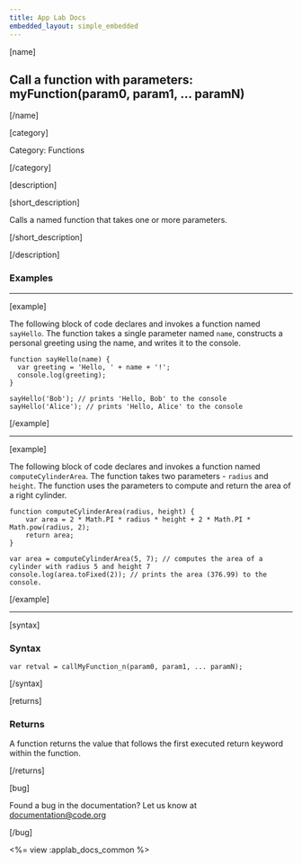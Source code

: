 ```yaml
---
title: App Lab Docs
embedded_layout: simple_embedded
---
```


[name]

## Call a function with parameters: myFunction(param0, param1, ... paramN)

[/name]


[category]

Category: Functions

[/category]

[description]

[short_description]

Calls a named function that takes one or more parameters.

[/short_description]

[/description]

### Examples
____________________________________________________

[example]

The following block of code declares and invokes a function named `sayHello`. The function takes a single parameter named `name`, constructs a personal greeting using the name, and writes it to the console.


```
function sayHello(name) {
  var greeting = 'Hello, ' + name + '!';
  console.log(greeting);
}

sayHello('Bob'); // prints 'Hello, Bob' to the console
sayHello('Alice'); // prints 'Hello, Alice' to the console
```

[/example]
____________________________________________________

[example]

The following block of code declares and invokes a function named `computeCylinderArea`.
The function takes two parameters - `radius` and `height`.
The function uses the parameters to compute and return the area of a right cylinder.


```
function computeCylinderArea(radius, height) {
    var area = 2 * Math.PI * radius * height + 2 * Math.PI * Math.pow(radius, 2);
    return area;
}

var area = computeCylinderArea(5, 7); // computes the area of a cylinder with radius 5 and height 7
console.log(area.toFixed(2)); // prints the area (376.99) to the console.
```

[/example]

____________________________________________________

[syntax]

### Syntax

```
var retval = callMyFunction_n(param0, param1, ... paramN);
```

[/syntax]

[returns]

### Returns
A function returns the value that follows the first executed return keyword within the function.

[/returns]

[bug]

Found a bug in the documentation? Let us know at documentation@code.org

[/bug]

<%= view :applab_docs_common %>
